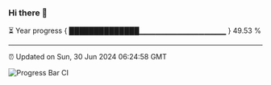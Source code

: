 ### Hi there 👋

⏳ Year progress { ██████████████▁▁▁▁▁▁▁▁▁▁▁▁▁▁▁▁ } 49.53 %

---

⏰ Updated on Sun, 30 Jun 2024 06:24:58 GMT

![Progress Bar CI](https://github.com/ZhaoGui/ZhaoGui/workflows/Progress%20Bar%20CI/badge.svg)
